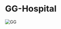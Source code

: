 # GG-Hospital

![GG](https://github.com/MistLich/GG-Hospital/assets/66840145/343ada0b-3425-453f-8128-63f150045be2)
